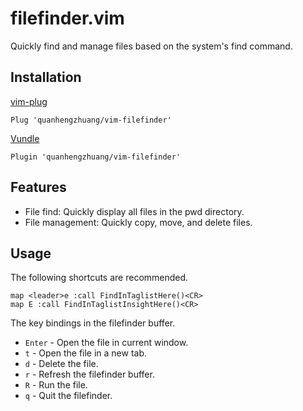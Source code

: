# filefinder.vim

Quickly find and manage files based on the system's find command.

## Installation

[vim-plug](https://github.com/junegunn/vim-plug)
```vim
Plug 'quanhengzhuang/vim-filefinder'
```

[Vundle](https://github.com/VundleVim/Vundle.vim)
```vim
Plugin 'quanhengzhuang/vim-filefinder'
```

## Features

* File find: Quickly display all files in the pwd directory.
* File management: Quickly copy, move, and delete files.

## Usage

The following shortcuts are recommended.
```vim
map <leader>e :call FindInTaglistHere()<CR>
map E :call FindInTaglistInsightHere()<CR>
```

The key bindings in the filefinder buffer.
* `Enter` - Open the file in current window.
* `t` - Open the file in a new tab.
* `d` - Delete the file.
* `r` - Refresh the filefinder buffer.
* `R` - Run the file.
* `q` - Quit the filefinder.
